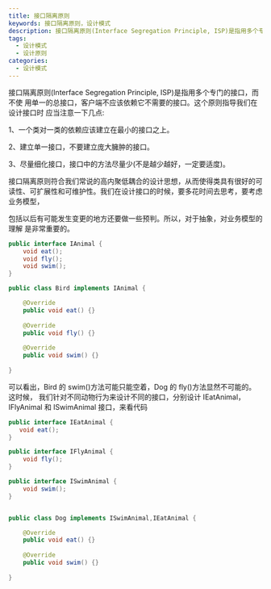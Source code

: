```yaml
---
title: 接口隔离原则
keywords: 接口隔离原则，设计模式
description: 接口隔离原则(Interface Segregation Principle, ISP)是指用多个专门的接口，而不使 用单一的总接口，客户端不应该依赖它不需要的接口。
tags:
  - 设计模式
  - 设计原则
categories:
  - 设计模式
---
```




接口隔离原则(Interface Segregation Principle, ISP)是指用多个专门的接口，而不使 用单一的总接口，客户端不应该依赖它不需要的接口。这个原则指导我们在设计接口时 应当注意一下几点:

1、一个类对一类的依赖应该建立在最小的接口之上。

2、建立单一接口，不要建立庞大臃肿的接口。

3、尽量细化接口，接口中的方法尽量少(不是越少越好，一定要适度)。

接口隔离原则符合我们常说的高内聚低耦合的设计思想，从而使得类具有很好的可读性、可扩展性和可维护性。我们在设计接口的时候，要多花时间去思考，要考虑业务模型，

包括以后有可能发生变更的地方还要做一些预判。所以，对于抽象，对业务模型的理解 是非常重要的。

```java
public interface IAnimal { 
    void eat();
    void fly();
    void swim();
}
```
```java
public class Bird implements IAnimal { 

    @Override
    public void eat() {} 
    
    @Override
    public void fly() {} 
    
    @Override
    public void swim() {}
    
}

```

可以看出，Bird 的 swim()方法可能只能空着，Dog 的 fly()方法显然不可能的。这时候， 我们针对不同动物行为来设计不同的接口，分别设计 IEatAnimal，IFlyAnimal 和 ISwimAnimal 接口，来看代码

```java
public interface IEatAnimal { 
   void eat();
}

public interface IFlyAnimal {
    void fly();
}

public interface ISwimAnimal {
    void swim();
}


public class Dog implements ISwimAnimal,IEatAnimal { 

    @Override
    public void eat() {}
    
    @Override
    public void swim() {}
    
}


```